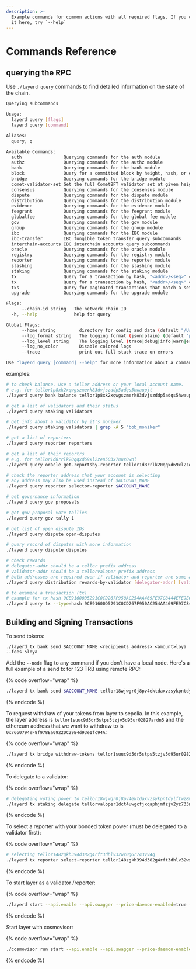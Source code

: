 ```yaml
---
description: >-
  Example commands for common actions with all required flags. If you can't find
  it here, try `--help`
---
```


# Commands Reference

## querying the RPC&#x20;

Use `./layerd query` commands to find detailed information on the state of the chain.

```bash
Querying subcommands

Usage:
  layerd query [flags]
  layerd query [command]

Aliases:
  query, q

Available Commands:
  auth                Querying commands for the auth module
  authz               Querying commands for the authz module
  bank                Querying commands for the bank module
  block               Query for a committed block by height, hash, or event(s)
  bridge              Querying commands for the bridge module
  comet-validator-set Get the full CometBFT validator set at given height
  consensus           Querying commands for the consensus module
  dispute             Querying commands for the dispute module
  distribution        Querying commands for the distribution module
  evidence            Querying commands for the evidence module
  feegrant            Querying commands for the feegrant module
  globalfee           Querying commands for the global fee module
  gov                 Querying commands for the gov module
  group               Querying commands for the group module
  ibc                 Querying commands for the IBC module
  ibc-transfer        IBC fungible token transfer query subcommands
  interchain-accounts IBC interchain accounts query subcommands
  oracle              Querying commands for the oracle module
  registry            Querying commands for the registry module
  reporter            Querying commands for the reporter module
  slashing            Querying commands for the slashing module
  staking             Querying commands for the staking module
  tx                  Query for a transaction by hash, "<addr>/<seq>" combination or comma-separated signatures in a committed block
  tx                  Query for a transaction by hash, "<addr>/<seq>" combination or comma-separated signatures in a committed block
  txs                 Query for paginated transactions that match a set of events
  upgrade             Querying commands for the upgrade module

Flags:
      --chain-id string   The network chain ID
  -h, --help              help for query

Global Flags:
      --home string         directory for config and data (default "/Users/sloetter/.layer")
      --log_format string   The logging format (json|plain) (default "plain")
      --log_level string    The logging level (trace|debug|info|warn|error|fatal|panic|disabled or '*:<level>,<key>:<level>') (default "info")
      --log_no_color        Disable colored logs
      --trace               print out full stack trace on errors

Use "layerd query [command] --help" for more information about a command.
```

examples:

```bash
# to check balance. Use a tellor address or your local account name.
# e.g. for tellor1p8xk2xqwgszmerk83dvjszddp5adqs5hwaupjt
./layerd query bank balance tellor1p8xk2xqwgszmerk83dvjszddp5adqs5hwaupjt loya

# get a list of validators and their status
./layerd query staking validators

# get info about a validator by it's moniker. 
./layerd query staking validators | grep -A 5 "bob_moniker"

# get a list of reporters
./layerd query reporter reporters

# get a list of their reportrs
# e.g. for tellor1d8rrlk20qqxd69xl2zen503x7uux0wnl
./layerd query oracle get-reportsby-reporter tellor1d8rrlk20qqxd69xl2zen503x7uux0wnl

# check the reporter address that your account is selecting
# any address may also be used instead of $ACCOUNT_NAME
./layerd query reporter selector-reporter $ACCOUNT_NAME

# get governance information
./layerd query gov proposals

# get gov proposal vote tallies
./layerd query gov tally 1

# get list of open dispute IDs
./layerd query dispute open-disputes

# query record of disputes with more information
./layerd query dispute disputes

# check rewards
# delegator-addr should be a tellor prefix address
# validator-addr should be a tellorvaloper prefix address
# both addresses are required even if validator and reporter are same account
./layerd query distribution rewards-by-validator [delegator-addr] [validator-addr]

# to examine a transaction (tx)
# example for tx hash 9CE91600D5291C0CD267F950AC254AA469FE97C8444EFE9EC8E9E41BD4DEE523
./layerd query tx --type=hash 9CE91600D5291C0CD267F950AC254AA469FE97C8444EFE9EC8E9E41BD4DEE523


```

## Building and Signing Transactions

To send tokens:

```
./layerd tx bank send $ACCOUNT_NAME <recipients_address> <amount>loya --fees 5loya
```

Add the `--node` flag to any command if you don't have a local node. Here's a full example of a send tx for 123 TRB using remote RPC:

{% code overflow="wrap" %}
```bash
./layerd tx bank send $ACCOUNT_NAME tellor18wjwgr0j8pv4ektdaxvzsykpntdylftwz8ml97 123000000loya --fees 10loya --node=http://tellorlayer.com:26657
```
{% endcode %}

To request withdraw of your tokens from layer to sepolia. In this example, the layer address is `tellor1suuc9d5dr5stps5tzjv5d95ur02827ardn5` and the ethereum address that we want to withdraw to is `0x7660794eF8f978Ea0922DC29B4d93e1fc94A`:

{% code overflow="wrap" %}
```bash
./layerd tx bridge withdraw-tokens tellor1suuc9d5dr5stps5tzjv5d95ur02827ardn5 7660794eF8f978Ea0922DC29B4d93e1fc94A 69010069loya --fees 5loya
```
{% endcode %}

To delegate to a validator:

{% code overflow="wrap" %}
```bash
# delegating voting power to tellor18wjwgr0j8pv4ektdaxvzsykpntdylftwz8ml97
./layerd tx staking delegate tellorvaloper1dct4uwgcfjxqaphjmfzjv2yz733n9fycxdz2m6 123000000loya --from $ACCOUNT_NAME --fees 5loya --chain-id layertest-2
```
{% endcode %}

To select a reporter with your bonded token power (must be delegated to a validator first):

{% code overflow="wrap" %}
```bash
# selecting tellor148zgkh394d382g4rft3dhlv32wx0g6r743vv4q
./layerd tx reporter select-reporter tellor148zgkh394d382g4rft3dhlv32wx0g6r743vv4q --from $ACCOUNT_NAME --chain-id layertest-2 --fees 5loya --node=http://layer-node.com:26758
```
{% endcode %}

To start layer as a validator /reporter:

{% code overflow="wrap" %}
```sh
./layerd start --api.enable --api.swagger --price-daemon-enabled=true --panic-on-daemon-failure-enabled=false --key-name $ACCOUNT_NAME --home ~/.layer
```
{% endcode %}

Start layer with cosmovisor:

{% code overflow="wrap" %}
```sh
./cosmovisor run start --api.enable --api.swagger --price-daemon-enabled=false --panic-on-daemon-failure-enabled=false --key-name $ACCOUNT_NAME --home ~/.layer
```
{% endcode %}
